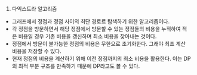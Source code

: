 1. 다익스트라 알고리즘
- 그래프에서 정점과 정점 사이의 최단 경로르 탐색하기 위한 알고리즘이다.
- 각 정점을 방문하면서 해당 정점에서 방문할 수 있는 정점들의 비용을 누적하여 적은 비용일 경우 기존 비용을 갱신하며 최소 비용을 찾아내는 것이다.
- 정점에서 방문이 불가능한 정점의 비용은 무한으로 초기화한다. 그래야 최초 계산 비용을 저장할 수 있다.
- 현재 정점의 비용을 계산하기 위해 이전 정점까지의 최소 비용을 활용한다. 이는 DP의 최적 부분 구조를 만족하기 때문에 DP라고도 볼 수 있다.